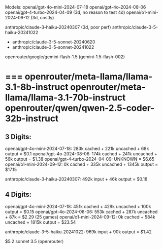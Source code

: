 Models:
openai/gpt-4o-mini-2024-07-18
openai/gpt-4o-2024-08-06
openai/gpt-4-turbo-2024-04-09 (3d, no reason to test 4d)
openai/o1-mini-2024-09-12 (3d, costly)

anthropic/claude-3-haiku-20240307 (3d, poor perf)
anthropic/claude-3-5-haiku-20241022
- anthropic/claude-3-5-sonnet-20240620
- anthropic/claude-3-5-sonnet-20241022

openrouter/google/gemini-flash-1.5 (gemini-1.5-flash-002)

===
openrouter/meta-llama/llama-3.1-8b-instruct
openrouter/meta-llama/llama-3.1-70b-instruct
openrouter/qwen/qwen-2.5-coder-32b-instruct
===

## 3 Digits:
openai/gpt-4o-mini-2024-07-18: 283k cached + 221k uncached + 68k output = $0.1
openai/gpt-4o-2024-08-06: 174k cached + 241k uncached + 56k output = $1.38
openai/gpt-4-turbo-2024-04-09: UNKNOWN = $6.65
openai/o1-mini-2024-09-12: 0k cached + 335k uncached + 1345k output = $17.15

anthropic/claude-3-haiku-20240307: 492k input + 46k output = $0.18

## 4 Digits:
openai/gpt-4o-mini-2024-07-18: 451k cached + 429k uncached + 100k output = $0.15
openai/gpt-4o-2024-08-06: 553k cached + 287k uncached + 87k = $2.29
(25 games) openai/o1-mini-2024-09-12: 0k cached + 584k uncached + 1815k output = $23.54

anthropic/claude-3-5-haiku-20241022: 969k input + 90k output = $1.42

$5.2 sonnet 3.5 (openrouter)
